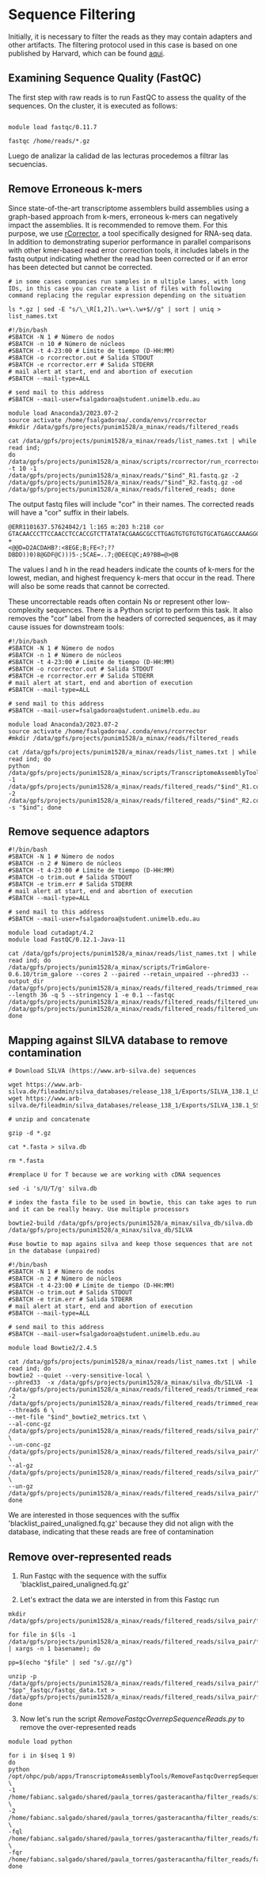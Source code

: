# Sequence Filtering

Initially, it is necessary to filter the reads as they may contain adapters and other artifacts. The filtering protocol used in this case is based on one published by Harvard, which can be found [aqui](https://github.com/harvardinformatics/TranscriptomeAssemblyTools).

## Examining Sequence Quality (FastQC)
The first step with raw reads is to run FastQC to assess the quality of the sequences. On the cluster, it is executed as follows:

```

module load fastqc/0.11.7

fastqc /home/reads/*.gz
```

Luego de analizar la calidad de las lecturas procedemos a filtrar las secuencias.

## Remove Erroneous k-mers

Since state-of-the-art transcriptome assemblers build assemblies using a graph-based approach from k-mers, erroneous k-mers can negatively impact the assemblies. It is recommended to remove them. For this purpose, we use [rCorrector](https://github.com/mourisl/Rcorrector), a tool specifically designed for RNA-seq data. In addition to demonstrating superior performance in parallel comparisons with other kmer-based read error correction tools, it includes labels in the fastq output indicating whether the read has been corrected or if an error has been detected but cannot be corrected.

```
# in some cases companies run samples in m ultiple lanes, with long IDs, in this case you can create a list of files with following command replacing the regular expression depending on the situation

ls *.gz | sed -E "s/\_\R[1,2]\.\w+\.\w+$//g" | sort | uniq > list_names.txt

#!/bin/bash
#SBATCH -N 1 # Número de nodos
#SBATCH -n 10 # Número de núcleos
#SBATCH -t 4-23:00 # Límite de tiempo (D-HH:MM)
#SBATCH -o rcorrector.out # Salida STDOUT
#SBATCH -e rcorrector.err # Salida STDERR
# mail alert at start, end and abortion of execution
#SBATCH --mail-type=ALL

# send mail to this address
#SBATCH --mail-user=fsalgadoroa@student.unimelb.edu.au

module load Anaconda3/2023.07-2
source activate /home/fsalgadoroa/.conda/envs/rcorrector
#mkdir /data/gpfs/projects/punim1528/a_minax/reads/filtered_reads

cat /data/gpfs/projects/punim1528/a_minax/reads/list_names.txt | while read ind;
do
/data/gpfs/projects/punim1528/a_minax/scripts/rcorrector/run_rcorrector.pl -t 10 -1 /data/gpfs/projects/punim1528/a_minax/reads/"$ind"_R1.fastq.gz -2 /data/gpfs/projects/punim1528/a_minax/reads/"$ind"_R2.fastq.gz -od /data/gpfs/projects/punim1528/a_minax/reads/filtered_reads; done
```

The output fastq files will include "cor" in their names. The corrected reads will have a "cor" suffix in their labels.

```
@ERR1101637.57624042/1 l:165 m:203 h:218 cor
GTACAACCCTTCCAACCTCCACCGTCTTATATACGAAGCGCCTTGAGTGTGTGTGTGCATGAGCCAAAGGGAATACCG
+
<@@D=D2ACDAHB?:<8EGE;B;FE<?;??DBDD))0)8@GDF@C)))5-;5CAE=..7;@DEEC@C;A9?BB=@>@B
```
The values l and h in the read headers indicate the counts of k-mers for the lowest, median, and highest frequency k-mers that occur in the read. There will also be some reads that cannot be corrected.

These uncorrectable reads often contain Ns or represent other low-complexity sequences. There is a Python script to perform this task. It also removes the "cor" label from the headers of corrected sequences, as it may cause issues for downstream tools:

```
#!/bin/bash
#SBATCH -N 1 # Número de nodos
#SBATCH -n 1 # Número de núcleos
#SBATCH -t 4-23:00 # Límite de tiempo (D-HH:MM)
#SBATCH -o rcorrector.out # Salida STDOUT
#SBATCH -e rcorrector.err # Salida STDERR
# mail alert at start, end and abortion of execution
#SBATCH --mail-type=ALL

# send mail to this address
#SBATCH --mail-user=fsalgadoroa@student.unimelb.edu.au

module load Anaconda3/2023.07-2
source activate /home/fsalgadoroa/.conda/envs/rcorrector
#mkdir /data/gpfs/projects/punim1528/a_minax/reads/filtered_reads

cat /data/gpfs/projects/punim1528/a_minax/reads/list_names.txt | while read ind; do
python /data/gpfs/projects/punim1528/a_minax/scripts/TranscriptomeAssemblyTools/utilities/FilterUncorrectabledPEfastq.py -1 /data/gpfs/projects/punim1528/a_minax/reads/filtered_reads/"$ind"_R1.cor.fq.gz -2 /data/gpfs/projects/punim1528/a_minax/reads/filtered_reads/"$ind"_R2.cor.fq.gz -s "$ind"; done

```

## Remove sequence adaptors

```
#!/bin/bash
#SBATCH -N 1 # Número de nodos
#SBATCH -n 2 # Número de núcleos
#SBATCH -t 4-23:00 # Límite de tiempo (D-HH:MM)
#SBATCH -o trim.out # Salida STDOUT
#SBATCH -e trim.err # Salida STDERR
# mail alert at start, end and abortion of execution
#SBATCH --mail-type=ALL

# send mail to this address
#SBATCH --mail-user=fsalgadoroa@student.unimelb.edu.au

module load cutadapt/4.2
module load FastQC/0.12.1-Java-11

cat /data/gpfs/projects/punim1528/a_minax/reads/list_names.txt | while read ind; do
/data/gpfs/projects/punim1528/a_minax/scripts/TrimGalore-0.6.10/trim_galore --cores 2 --paired --retain_unpaired --phred33 --output_dir /data/gpfs/projects/punim1528/a_minax/reads/filtered_reads/trimmed_reads --length 36 -q 5 --stringency 1 -e 0.1 --fastqc /data/gpfs/projects/punim1528/a_minax/reads/filtered_reads/filtered_uncorrectable/unfixrm_"$ind"_R1.cor.fq.gz /data/gpfs/projects/punim1528/a_minax/reads/filtered_reads/filtered_uncorrectable/unfixrm_"$ind"_R2.cor.fq.gz; done
```
## Mapping against SILVA database to remove contamination 

```
# Download SILVA (https://www.arb-silva.de) sequences 

wget https://www.arb-silva.de/fileadmin/silva_databases/release_138_1/Exports/SILVA_138.1_LSUParc_tax_silva.fasta.gz
wget https://www.arb-silva.de/fileadmin/silva_databases/release_138_1/Exports/SILVA_138.1_SSUParc_tax_silva.fasta.gz

# unzip and concatenate 

gzip -d *.gz

cat *.fasta > silva.db

rm *.fasta

#remplace U for T because we are working with cDNA sequences

sed -i 's/U/T/g' silva.db

# index the fasta file to be used in bowtie, this can take ages to run and it can be really heavy. Use multiple processors

bowtie2-build /data/gpfs/projects/punim1528/a_minax/silva_db/silva.db /data/gpfs/projects/punim1528/a_minax/silva_db/SILVA

#use bowtie to map agains silva and keep those sequences that are not in the database (unpaired) 

#!/bin/bash
#SBATCH -N 1 # Número de nodos
#SBATCH -n 2 # Número de núcleos
#SBATCH -t 4-23:00 # Límite de tiempo (D-HH:MM)
#SBATCH -o trim.out # Salida STDOUT
#SBATCH -e trim.err # Salida STDERR
# mail alert at start, end and abortion of execution
#SBATCH --mail-type=ALL

# send mail to this address
#SBATCH --mail-user=fsalgadoroa@student.unimelb.edu.au

module load Bowtie2/2.4.5

cat /data/gpfs/projects/punim1528/a_minax/reads/list_names.txt | while read ind; do
bowtie2 --quiet --very-sensitive-local \
--phred33  -x /data/gpfs/projects/punim1528/a_minax/silva_db/SILVA -1 /data/gpfs/projects/punim1528/a_minax/reads/filtered_reads/trimmed_reads/unfixrm_"$ind"_R1.cor_val_1.fq.gz -2 /data/gpfs/projects/punim1528/a_minax/reads/filtered_reads/trimmed_reads/unfixrm_"$ind"_R2.cor_val_2.fq.gz --threads 6 \
--met-file "$ind"_bowtie2_metrics.txt \
--al-conc-gz /data/gpfs/projects/punim1528/a_minax/reads/filtered_reads/silva_pair/"$ind"_blacklist_paired_aligned.fq.gz \
--un-conc-gz /data/gpfs/projects/punim1528/a_minax/reads/filtered_reads/silva_pair/"$ind"_blacklist_paired_unaligned.fq.gz  \
--al-gz /data/gpfs/projects/punim1528/a_minax/reads/filtered_reads/silva_pair/"$ind"_blacklist_unpaired_aligned.fq.gz \
--un-gz /data/gpfs/projects/punim1528/a_minax/reads/filtered_reads/silva_pair/"$ind"_blacklist_unpaired_unaligned.fq.gz;
done
```

We are interested in those sequences with the suffix 'blacklist_paired_unaligned.fq.gz' because they did not align with the database, indicating that these reads are free of contamination

## Remove over-represented reads

1. Run Fastqc with the sequence with the suffix 'blacklist_paired_unaligned.fq.gz'

2. Let's extract the data we are intersted in from this Fastqc run

```
mkdir /data/gpfs/projects/punim1528/a_minax/reads/filtered_reads/silva_pair/fastqc

for file in $(ls -1 /data/gpfs/projects/punim1528/a_minax/reads/filtered_reads/silva_pair/*.gz | xargs -n 1 basename); do

pp=$(echo "$file" | sed "s/.gz//g") 

unzip -p /data/gpfs/projects/punim1528/a_minax/reads/filtered_reads/silva_pair/"$pp"_fastqc.zip "$pp"_fastqc/fastqc_data.txt > /data/gpfs/projects/punim1528/a_minax/reads/filtered_reads/silva_pair/fastqc/"$pp"_fastqc.txt; done
```

3. Now let's run the script _RemoveFastqcOverrepSequenceReads.py_ to remove the over-represented reads

```
module load python

for i in $(seq 1 9)
do
python /opt/ohpc/pub/apps/TranscriptomeAssemblyTools/RemoveFastqcOverrepSequenceReads.py \
-1 /home/fabianc.salgado/shared/paula_torres/gasteracantha/filter_reads/silva/reads_assembly/blacklist_paired_unaligned_PTUR00$i.fq.1.gz \
-2 /home/fabianc.salgado/shared/paula_torres/gasteracantha/filter_reads/silva/reads_assembly/blacklist_paired_unaligned_PTUR00$i.fq.2.gz \
-fql /home/fabianc.salgado/shared/paula_torres/gasteracantha/filter_reads/fastqc/fastqc_files/PTUR00"$i"_fastqc_data_1.txt \
-fqr /home/fabianc.salgado/shared/paula_torres/gasteracantha/filter_reads/fastqc/fastqc_files/PTUR00"$i"_fastqc_data_2.txt
done
```


